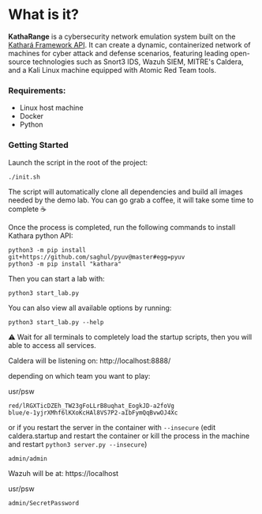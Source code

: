 # What is it?
**KathaRange** is a cybersecurity network emulation system built on the [Kathará Framework API](https://github.com/KatharaFramework). It can create a dynamic, containerized network of machines for cyber attack and defense scenarios, featuring leading open-source technologies such as Snort3 IDS, Wazuh SIEM, MITRE's Caldera, and a Kali Linux machine equipped with Atomic Red Team tools.

### Requirements:
- Linux host machine
- Docker
- Python

### Getting Started
Launch the script in the root of the project:

    ./init.sh
The script will automatically clone all dependencies and build all images needed by the demo lab. You can go grab a coffee, it will take some time to complete :coffee:

Once the process is completed, run the following commands to install Kathara python API:
```
python3 -m pip install git+https://github.com/saghul/pyuv@master#egg=pyuv
python3 -m pip install "kathara"
```
Then you can start a lab with:

```
python3 start_lab.py
```
You can also view all available options by running:

```
python3 start_lab.py --help
```

⚠️ Wait for all terminals to completely load the startup scripts, then you will able to access all services.

Caldera will be listening on:
http://localhost:8888/

depending on which team you want to play:

usr/psw

    red/lRGXTicDZEh_TW23gFoLLrB8uqhat_EogkJD-a2foVg
    blue/e-1yjrXMhf6lKXoKcHAl8VS7P2-aIbFymQqBvwOJ4Xc

or if you restart the server in the container with `--insecure` (edit caldera.startup and restart the container or kill the process in the machine and restart `python3 server.py --insecure`) 

    admin/admin

Wazuh will be at:
https://localhost

usr/psw

    admin/SecretPassword

